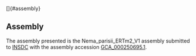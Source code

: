 []{#assembly}

Assembly
--------

The assembly presented is the Nema\_parisii\_ERTm2\_V1 assembly
submitted to [INSDC](http://www.insdc.org) with the assembly accession
[GCA\_000250695.1](http://www.ebi.ac.uk/ena/data/view/GCA_000250695.1).
